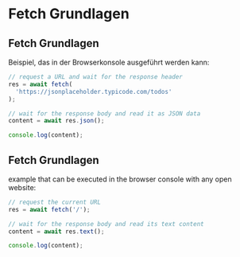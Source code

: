 # Fetch Grundlagen

## Fetch Grundlagen

Beispiel, das in der Browserkonsole ausgeführt werden kann:

```js
// request a URL and wait for the response header
res = await fetch(
  'https://jsonplaceholder.typicode.com/todos'
);

// wait for the response body and read it as JSON data
content = await res.json();

console.log(content);
```

## Fetch Grundlagen

example that can be executed in the browser console with any open website:

```js
// request the current URL
res = await fetch('/');

// wait for the response body and read its text content
content = await res.text();

console.log(content);
```
